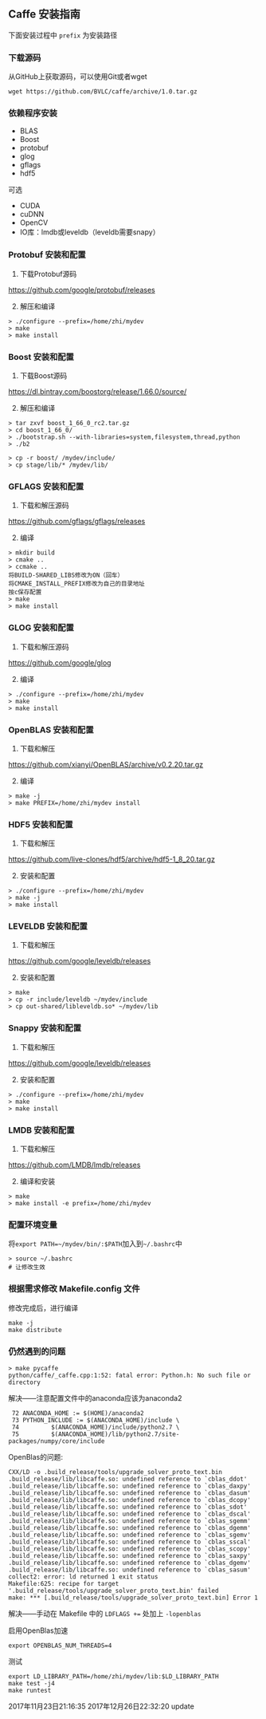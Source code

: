 ## Caffe 安装指南

下面安装过程中 `prefix` 为安装路径

### 下载源码

从GitHub上获取源码，可以使用Git或者wget

```
wget https://github.com/BVLC/caffe/archive/1.0.tar.gz
```

### 依赖程序安装

- BLAS
- Boost
- protobuf
- glog
- gflags
- hdf5

可选

- CUDA
- cuDNN
- OpenCV
- IO库：lmdb或leveldb（leveldb需要snapy）

### Protobuf 安装和配置

1. 下载Protobuf源码

https://github.com/google/protobuf/releases

2. 解压和编译

```
> ./configure --prefix=/home/zhi/mydev
> make
> make install
```

### Boost 安装和配置

1. 下载Boost源码

https://dl.bintray.com/boostorg/release/1.66.0/source/

2. 解压和编译

```
> tar zxvf boost_1_66_0_rc2.tar.gz
> cd boost_1_66_0/
> ./bootstrap.sh --with-libraries=system,filesystem,thread,python
> ./b2

```

```
> cp -r boost/ /mydev/include/
> cp stage/lib/* /mydev/lib/
```

### GFLAGS 安装和配置

1. 下载和解压源码

https://github.com/gflags/gflags/releases

2. 编译

```
> mkdir build
> cmake ..
> ccmake ..
将BUILD-SHARED_LIBS修改为ON（回车）
将CMAKE_INSTALL_PREFIX修改为自己的目录地址
按c保存配置
> make
> make install
```

### GLOG 安装和配置

1. 下载和解压源码

https://github.com/google/glog

2. 编译

```
> ./configure --prefix=/home/zhi/mydev
> make
> make install
```

### OpenBLAS 安装和配置

1. 下载和解压

https://github.com/xianyi/OpenBLAS/archive/v0.2.20.tar.gz

2. 编译

```
> make -j
> make PREFIX=/home/zhi/mydev install
```

### HDF5 安装和配置

1. 下载和解压

https://github.com/live-clones/hdf5/archive/hdf5-1_8_20.tar.gz

2. 安装和配置

```
> ./configure --prefix=/home/zhi/mydev
> make -j
> make install
```

### LEVELDB 安装和配置

1. 下载和解压

https://github.com/google/leveldb/releases

2. 安装和配置

```
> make
> cp -r include/leveldb ~/mydev/include
> cp out-shared/libleveldb.so* ~/mydev/lib
```

### Snappy 安装和配置

1. 下载和解压

https://github.com/google/leveldb/releases

2. 安装和配置

```
> ./configure --prefix=/home/zhi/mydev
> make
> make install
```

### LMDB 安装和配置

1. 下载和解压

https://github.com/LMDB/lmdb/releases

2. 编译和安装

```
> make
> make install -e prefix=/home/zhi/mydev
```

### 配置环境变量

将`export PATH=~/mydev/bin/:$PATH`加入到`~/.bashrc`中

``` shell
> source ~/.bashrc
# 让修改生效
```

### 根据需求修改 Makefile.config 文件

修改完成后，进行编译

```
make -j
make distribute
```

### 仍然遇到的问题

``` shell
> make pycaffe
python/caffe/_caffe.cpp:1:52: fatal error: Python.h: No such file or directory
```

解决——注意配置文件中的anaconda应该为anaconda2

``` shell
 72 ANACONDA_HOME := $(HOME)/anaconda2
 73 PYTHON_INCLUDE := $(ANACONDA_HOME)/include \
 74         $(ANACONDA_HOME)/include/python2.7 \
 75         $(ANACONDA_HOME)/lib/python2.7/site-packages/numpy/core/include
```

OpenBlas的问题:

``` shell
CXX/LD -o .build_release/tools/upgrade_solver_proto_text.bin
.build_release/lib/libcaffe.so: undefined reference to `cblas_ddot'
.build_release/lib/libcaffe.so: undefined reference to `cblas_daxpy'
.build_release/lib/libcaffe.so: undefined reference to `cblas_dasum'
.build_release/lib/libcaffe.so: undefined reference to `cblas_dcopy'
.build_release/lib/libcaffe.so: undefined reference to `cblas_sdot'
.build_release/lib/libcaffe.so: undefined reference to `cblas_dscal'
.build_release/lib/libcaffe.so: undefined reference to `cblas_sgemm'
.build_release/lib/libcaffe.so: undefined reference to `cblas_dgemm'
.build_release/lib/libcaffe.so: undefined reference to `cblas_sgemv'
.build_release/lib/libcaffe.so: undefined reference to `cblas_sscal'
.build_release/lib/libcaffe.so: undefined reference to `cblas_scopy'
.build_release/lib/libcaffe.so: undefined reference to `cblas_saxpy'
.build_release/lib/libcaffe.so: undefined reference to `cblas_dgemv'
.build_release/lib/libcaffe.so: undefined reference to `cblas_sasum'
collect2: error: ld returned 1 exit status
Makefile:625: recipe for target '.build_release/tools/upgrade_solver_proto_text.bin' failed
make: *** [.build_release/tools/upgrade_solver_proto_text.bin] Error 1
```

解决——手动在 Makefile 中的 `LDFLAGS +=` 处加上 `-lopenblas`

启用OpenBlas加速

``` shell
export OPENBLAS_NUM_THREADS=4
```

测试

``` shell
export LD_LIBRARY_PATH=/home/zhi/mydev/lib:$LD_LIBRARY_PATH
make test -j4
make runtest
```

2017年11月23日21:16:35
2017年12月26日22:32:20 update
